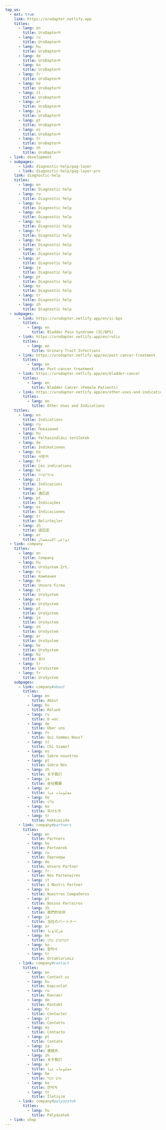 ```yaml
---
top_us:
  - ext: true
    link: https://urodapter.netlify.app
    titles:
      - lang: en
        title: UroDapter®
      - lang: ru
        title: UroDapter®
      - lang: hu
        title: UroDapter®
      - lang: de
        title: UroDapter®
      - lang: ko
        title: UroDapter®
      - lang: fr
        title: UroDapter®
      - lang: he
        title: UroDapter®
      - lang: it
        title: UroDapter®
      - lang: ar
        title: UroDapter®
      - lang: ja
        title: UroDapter®
      - lang: pt
        title: UroDapter®
      - lang: es
        title: UroDapter®
      - lang: tr
        title: UroDapter®
      - lang: zh
        title: UroDapter®
  - link: development
  - subpages:
      - link: diagnostic-help/gag-layer
      - link: diagnostic-help/gag-layer-pro
    link: diagnostic-help
    titles:
      - lang: en
        title: Diagnostic help
      - lang: ru
        title: Diagnostic help
      - lang: hu
        title: Diagnostic help
      - lang: de
        title: Diagnostic help
      - lang: ko
        title: Diagnostic help
      - lang: fr
        title: Diagnostic help
      - lang: he
        title: Diagnostic help
      - lang: it
        title: Diagnostic help
      - lang: ar
        title: Diagnostic help
      - lang: ja
        title: Diagnostic help
      - lang: pt
        title: Diagnostic help
      - lang: es
        title: Diagnostic help
      - lang: tr
        title: Diagnostic help
      - lang: zh
        title: Diagnostic help
  - subpages:
      - link: https://urodapter.netlify.app/en/ic-bps
        titles:
          - lang: en
            title: Bladder Pain Syndrome (IC/BPS)
      - link: https://urodapter.netlify.app/en/rutis
        titles:
          - lang: en
            title: Urinary Tract Infections
      - link: https://urodapter.netlify.app/en/post-cancer-treatment
        titles:
          - lang: en
            title: Post-cancer treatment
      - link: https://urodapter.netlify.app/en/bladder-cancer
        titles:
          - lang: en
            title: Bladder Cancer (Female Patients)
      - link: https://urodapter.netlify.app/en/other-uses-and-indications
        titles:
          - lang: en
            title: Other Uses and Indications
    titles:
      - lang: en
        title: Indications
      - lang: ru
        title: Показания
      - lang: hu
        title: Felhasználási területek
      - lang: de
        title: Indikationen
      - lang: ko
        title: 사용처
      - lang: fr
        title: Les indications
      - lang: he
        title: אינדיקציות
      - lang: it
        title: Indicazioni
      - lang: ja
        title: 適応症
      - lang: pt
        title: Indicações
      - lang: es
        title: Indicaciones
      - lang: tr
        title: Belirteçler
      - lang: zh
        title: 适应症
      - lang: ar
        title: دواعي الإستعمال
  - link: company
    titles:
      - lang: en
        title: Company
      - lang: hu
        title: UroSystem Zrt.
      - lang: ru
        title: Компания
      - lang: de
        title: Unsere Firma
      - lang: it
        title: UroSystem
      - lang: es
        title: UroSystem
      - lang: pt
        title: UroSystem
      - lang: ja
        title: UroSystem
      - lang: zh
        title: UroSystem
      - lang: ar
        title: UroSystem
      - lang: he
        title: UroSystem
      - lang: ko
        title: 회사
      - lang: tr
        title: UroSystem
      - lang: fr
        title: UroSystem
    subpages:
      - link: company#about
        titles:
          - lang: en
            title: About
          - lang: hu
            title: Rólunk
          - lang: ru
            title: О нас
          - lang: de
            title: Über uns
          - lang: fr
            title: Qui Sommes Nous?
          - lang: it
            title: Chi Siamo?
          - lang: es
            title: Sobre nosotros
          - lang: pt
            title: Sobre Nós
          - lang: zh
            title: 关于我们
          - lang: ja
            title: 会社概要
          - lang: ar
            title: معلومات عنا
          - lang: he
            title: עלינו
          - lang: ko
            title: 회사소개
          - lang: tr
            title: Hakkımızda
      - link: company#partners
        titles:
          - lang: en
            title: Partners
          - lang: hu
            title: Partnerek
          - lang: ru
            title: Партнеры
          - lang: de
            title: Unsere Partner
          - lang: fr
            title: Nos Partenaires
          - lang: it
            title: I Nostri Partner
          - lang: es
            title: Nuestros Compañeros
          - lang: pt
            title: Nossos Parceiros
          - lang: zh
            title: 我們的伙伴
          - lang: ja
            title: 当社のパートナー
          - lang: ar
            title: شركاؤنا
          - lang: he
            title: השותפים שלנו
          - lang: ko
            title: 협력사
          - lang: tr
            title: Ortaklarımız
      - link: company#contact
        titles:
          - lang: en
            title: Contact us
          - lang: hu
            title: Kapcsolat
          - lang: ru
            title: Контакт
          - lang: de
            title: Kontakt
          - lang: fr
            title: Contacter
          - lang: it
            title: Contatto
          - lang: es
            title: Contacto
          - lang: pt
            title: Contato
          - lang: ja
            title: 連絡先
          - lang: zh
            title: 关于我们
          - lang: ar
            title: معلومات عنا
          - lang: he
            title: איש קשר
          - lang: ko
            title: 연락처
          - lang: tr
            title: İletişim
      - link: company#palyazatok
        titles:
          - lang: hu
            title: Pályázatok
  - link: shop
---
```

